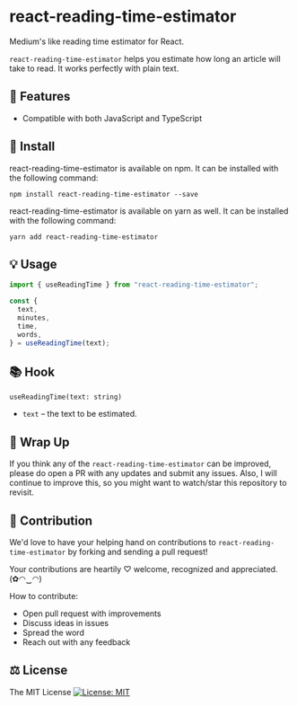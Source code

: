 # react-reading-time-estimator

Medium's like reading time estimator for React.

`react-reading-time-estimator` helps you estimate how long an article will take to read. It works perfectly with plain text.

## 🎁 Features

* Compatible with both JavaScript and TypeScript

## 🔧 Install

react-reading-time-estimator is available on npm. It can be installed with the following command:

```
npm install react-reading-time-estimator --save
```

react-reading-time-estimator is available on yarn as well. It can be installed with the following command:

```
yarn add react-reading-time-estimator
```

## 💡 Usage

```js
import { useReadingTime } from "react-reading-time-estimator";

const {
  text,
  minutes,
  time,
  words,
} = useReadingTime(text);
```

## 📚 Hook

`useReadingTime(text: string)`
  * `text` – the text to be estimated.

## 💖 Wrap Up

If you think any of the `react-reading-time-estimator` can be improved, please do open a PR with any updates and submit any issues. Also, I will continue to improve this, so you might want to watch/star this repository to revisit.

## 🌟 Contribution

We'd love to have your helping hand on contributions to `react-reading-time-estimator` by forking and sending a pull request!

Your contributions are heartily ♡ welcome, recognized and appreciated. (✿◠‿◠)

How to contribute:

- Open pull request with improvements
- Discuss ideas in issues
- Spread the word
- Reach out with any feedback

## ⚖️ License

The MIT License [![License: MIT](https://img.shields.io/badge/License-MIT-yellow.svg)](https://opensource.org/licenses/MIT)

<!-- https://raw.githubusercontent.com/bunlong/react-barcodes/master/README/logo.png -->